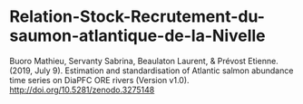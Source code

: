 # Relation-Stock-Recrutement-du-saumon-atlantique-de-la-Nivelle
Buoro Mathieu, Servanty Sabrina, Beaulaton Laurent, & Prévost Etienne. (2019, July 9). 
Estimation and standardisation of Atlantic salmon abundance time series on DiaPFC ORE rivers (Version v1.0). 
http://doi.org/10.5281/zenodo.3275148  
